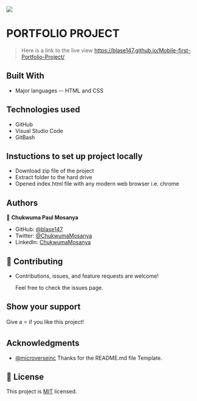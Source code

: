 ![](https://img.shields.io/badge/Microverse-blueviolet)

# PORTFOLIO PROJECT
> Here is a link to the live view https://blase147.github.io/Mobile-first-Portfolio-Project/

## Built With
- Major languages -- HTML and CSS

## Technologies used
- GitHub 
- Visual Studio Code
- GitBash

## Instuctions to set up project locally
- Download zip file of the project
- Extract folder to the hard drive
- Opened index.html file with any modern web browser i.e. chrome

## Authors
👤 **Chukwuma Paul Mosanya**
- GitHub: [@blase147](https://github.com/blase147)
- Twitter: [@ChukwumaMosanya](https://twitter.com/ChukwumaMosanya)
- LinkedIn: [ChukwumaMosanya](www.linkedin.com/in/chukwuma-mosanya-346453)

## 🤝 Contributing
- Contributions, issues, and feature requests are welcome!

  Feel free to check the issues page.

## Show your support
Give a ⭐️ if you like this project!

## Acknowledgments
- [@microverseinc](https://github.com/microverseinc) 
Thanks for the README.md file Template.

## 📝 License
This project is [MIT](./MIT.md) licensed.
